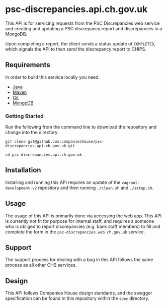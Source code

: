 # psc-discrepancies.api.ch.gov.uk
This API is for servicing requests from the PSC Discrepancies web service and creating and updating a PSC discrepancy report and discrepancies in a MongoDB.

Upon completing a report, the client sends a status update of `COMPLETED`, which signals the API to then send the discrepancy report to CHIPS.

## Requirements

In order to build this service locally you need:

- [Java](http://www.oracle.com/technetwork/java/javase/downloads/jdk8-downloads-2133151.html)
- [Maven](https://maven.apache.org/download.cgi)
- [Git](https://git-scm.com/downloads)
- [MongoDB](https://www.mongodb.com)

### Getting Started

Run the following from the command line to download the repository and change into the directory:

```
git clone git@github.com:companieshouse/psc-discrepancies.api.ch.gov.uk.git

cd psc-discrepancies.api.ch.gov.uk
```

## Installation

Installing and running this API requires an update of the `vagrant-development-v2` repository and then running `./clean.sh` and `./setup.sh`. 

## Usage

The usage of this API is primarily done via accessing the web app. This API is currently not fit for purpose for internal staff, and requires a
someone who is obliged to report discrepancies (e.g. bank staff members) to fill and complete the form in the `psc-discrepancies.web.ch.gov.uk` 
service.

## Support

The support process for dealing with a bug in this API follows the same process as all other CHS services.

## Design

This API follows Companies House design standards, and the swagger specification can be found in this repository within the `spec` directory.
